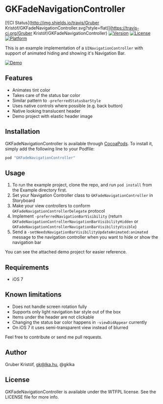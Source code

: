 # GKFadeNavigationController

[![CI Status](http://img.shields.io/travis/Gruber Kristóf/GKFadeNavigationController.svg?style=flat)](https://travis-ci.org/Gruber Kristóf/GKFadeNavigationController)
[![Version](https://img.shields.io/cocoapods/v/GKFadeNavigationController.svg?style=flat)](http://cocoapods.org/pods/GKFadeNavigationController)
[![License](https://img.shields.io/cocoapods/l/GKFadeNavigationController.svg?style=flat)](http://cocoapods.org/pods/GKFadeNavigationController)
[![Platform](https://img.shields.io/cocoapods/p/GKFadeNavigationController.svg?style=flat)](http://cocoapods.org/pods/GKFadeNavigationController)

This is an example implementation of a `UINavigationController` with support of animated hiding and showing it's Navigation Bar.

[![Demo](example.gif?raw=true)](example.mov?raw=true)

## Features

- Animates tint color
- Takes care of the status bar color
- Similar pattern to `-preferredStatusbarStyle`
- Uses native controls where possible (e.g. back button)
- Native looking translucent header
- Demo project with elastic header image

## Installation

GKFadeNavigationController is available through [CocoaPods](http://cocoapods.org). To install
it, simply add the following line to your Podfile:

```ruby
pod "GKFadeNavigationController"
```

## Usage

1. To run the example project, clone the repo, and run `pod install` from the Example directory first.
1. Set your Navigation Controller class to `GKFadeNavigationController` in Storyboard
1. Make your view controllers to conform `GKFadeNavigationControllerDelegate` protocol
1. Implement `-preferredNavigationBarVisibility` (return `GKFadeNavigationControllerNavigationBarVisibilityHidden` or `GKFadeNavigationControllerNavigationBarVisibilityVisible`)
1. Send a `-setNeedsNavigationBarVisibilityUpdateAnimated:animated` message to the navigation controller when you want to hide or show the navigation bar

You can see the attached demo project for easier reference.

## Requirements

- iOS 7

## Known limitations

- Does not handle screen rotation fully
- Supports only light navigation bar style out of the box
- Items under the header are not clickable
- Changing the status bar color happens in `-viewDidAppear` currently
- On iOS 7 it uses semi-transparent view instead of blurred

Feel free to contribute or send me pull requests.

## Author

Gruber Kristóf, gk@lka.hu, @gklka

## License

GKFadeNavigationController is available under the WTFPL license. See the LICENSE file for more info.
